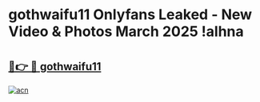 # gothwaifu11 Onlyfans Leaked - New Video & Photos March 2025 !alhna

# <h2><a href="https://rdlzwu.iuczelnia.edu.pl?title=gothwaifu11&ref=alhna">🔗👉 🔴 gothwaifu11</a></h2>

[![acn](https://github.com/user-attachments/assets/0f9c940e-d8b0-45ae-aac7-cd30a18b3e1c)](https://rdlzwu.iuczelnia.edu.pl?title=gothwaifu11&ref=alhna)

